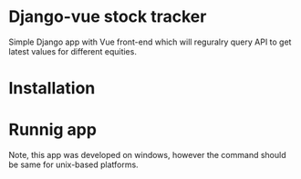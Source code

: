# Django-vue stock tracker
Simple Django app with Vue front-end which will reguralry query API to get latest values for different equities.

# Installation

# Runnig app
Note, this app was developed on windows, however the command should be same for unix-based platforms.


```bash

```

